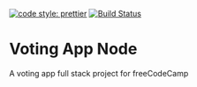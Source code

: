 [![code style: prettier](https://img.shields.io/badge/code_style-prettier-ff69b4.svg?style=flat-square)](https://github.com/prettier/prettier)
[![Build Status](https://travis-ci.org/azdanov/voting-app-node.svg?branch=master?style=flat-square)](https://travis-ci.org/azdanov/voting-app-node)

# Voting App Node

A voting app full stack project for freeCodeCamp
